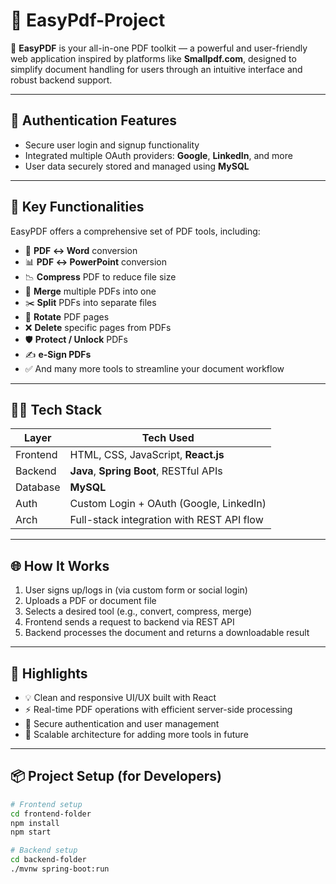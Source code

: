 # 📄 EasyPdf-Project

🌟 **EasyPDF** is your all-in-one PDF toolkit — a powerful and user-friendly web application inspired by platforms like **Smallpdf.com**, designed to simplify document handling for users through an intuitive interface and robust backend support.

---

## 🔐 Authentication Features

- Secure user login and signup functionality
- Integrated multiple OAuth providers: **Google**, **LinkedIn**, and more
- User data securely stored and managed using **MySQL**

---

## 🧰 Key Functionalities

EasyPDF offers a comprehensive set of PDF tools, including:

- 📄 **PDF ↔ Word** conversion  
- 📊 **PDF ↔ PowerPoint** conversion  
- 📉 **Compress** PDF to reduce file size  
- 🔀 **Merge** multiple PDFs into one  
- ✂️ **Split** PDFs into separate files  
- 🔄 **Rotate** PDF pages  
- ❌ **Delete** specific pages from PDFs  
- 🛡️ **Protect / Unlock** PDFs  
- ✍️ **e-Sign PDFs**  
- ✅ And many more tools to streamline your document workflow

---

## 🧑‍💻 Tech Stack

| Layer      | Tech Used                                 |
|------------|--------------------------------------------|
| Frontend   | HTML, CSS, JavaScript, **React.js**        |
| Backend    | **Java**, **Spring Boot**, RESTful APIs    |
| Database   | **MySQL**                                  |
| Auth       | Custom Login + OAuth (Google, LinkedIn)    |
| Arch       | Full-stack integration with REST API flow  |

---

## 🌐 How It Works

1. User signs up/logs in (via custom form or social login)
2. Uploads a PDF or document file
3. Selects a desired tool (e.g., convert, compress, merge)
4. Frontend sends a request to backend via REST API
5. Backend processes the document and returns a downloadable result

---

## 🚀 Highlights

- 💡 Clean and responsive UI/UX built with React
- ⚡ Real-time PDF operations with efficient server-side processing
- 🔐 Secure authentication and user management
- 🧩 Scalable architecture for adding more tools in future

---

## 📦 Project Setup (for Developers)

```bash
# Frontend setup
cd frontend-folder
npm install
npm start

# Backend setup
cd backend-folder
./mvnw spring-boot:run
